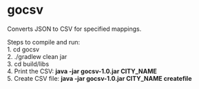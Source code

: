 # gocsv

Converts JSON to CSV for specified mappings.

Steps to compile and run:<br/>
	1. cd gocsv<br/>
	2. ./gradlew clean jar<br/>
	3. cd build/libs<br/>
	4. Print the CSV: <b>java -jar gocsv-1.0.jar CITY_NAME</b><br/>
	5. Create CSV file: <b>java -jar gocsv-1.0.jar CITY_NAME createfile</b><br/>
